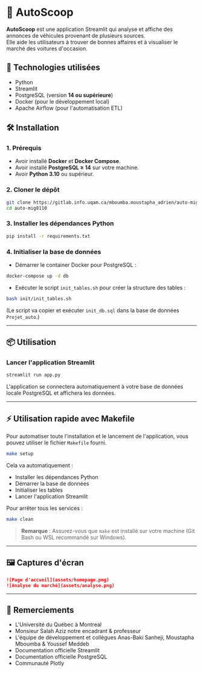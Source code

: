 # 📘 AutoScoop

**AutoScoop** est une application Streamlit qui analyse et affiche des annonces de véhicules provenant de plusieurs sources.  
Elle aide les utilisateurs à trouver de bonnes affaires et à visualiser le marché des voitures d'occasion.

## 🚀 Technologies utilisées
- Python
- Streamlit
- PostgreSQL (version **14 ou supérieure**)
- Docker (pour le développement local)
- Apache Airflow (pour l'automatisation ETL)

## 🛠️ Installation

### 1. Prérequis
- Avoir installé **Docker** et **Docker Compose**.
- Avoir installé **PostgreSQL ≥ 14** sur votre machine.
- Avoir **Python 3.10** ou supérieur.

### 2. Cloner le dépôt

```bash
git clone https://gitlab.info.uqam.ca/mboumba.moustapha_adrien/auto-mig8110.git
cd auto-mig8110
```

### 3. Installer les dépendances Python

```bash
pip install -r requirements.txt
```

### 4. Initialiser la base de données

- Démarrer le container Docker pour PostgreSQL :
```bash
docker-compose up -d db
```

- Exécuter le script `init_tables.sh` pour créer la structure des tables :
```bash
bash init/init_tables.sh
```
(Le script va copier et exécuter `init_db.sql` dans la base de données `Projet_auto`.)

---

## 📦 Utilisation

### Lancer l'application Streamlit

```bash
streamlit run app.py
```
L'application se connectera automatiquement à votre base de données locale PostgreSQL et affichera les données.

---

## ⚡ Utilisation rapide avec Makefile

Pour automatiser toute l'installation et le lancement de l'application, vous pouvez utiliser le fichier `Makefile` fourni.

```bash
make setup
```

Cela va automatiquement :
- Installer les dépendances Python
- Démarrer la base de données
- Initialiser les tables
- Lancer l'application Streamlit

Pour arrêter tous les services :

```bash
make clean
```

> **Remarque** : Assurez-vous que `make` est installé sur votre machine (Git Bash ou WSL recommandé sur Windows).

---

## 🖼️ Captures d'écran
```markdown
![Page d'accueil](assets/homepage.png)
![Analyse du marché](assets/analyse.png)
```

---

## 🙌 Remerciements
- L'Université du Québec à Montreal
- Monsieur Salah Aziz notre encadrant & professeur
- L'équipe de développement et collègues Anas-Baki Sanheji, Moustapha Mboumba & Youssef Meddeb
- Documentation officielle Streamlit
- Documentation officielle PostgreSQL
- Communauté Plotly

